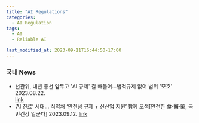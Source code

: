 ```yaml
---
title: "AI Regulations"
categories:
  - AI Regulation
tags:
  - AI
  - Reliable AI

last_modified_at: 2023-09-11T16:44:50-17:00
---
```


### 국내 News 
 * 선관위, 내년 총선 앞두고 'AI 규제' 칼 빼들어...법적규제 없어 범위 '모호' 2023.08.22.  
   [link](https://www.ajunews.com/view/20230821183917116)
 * ‘AI 진료’ 시대… 식약처 ‘안전성 규제 + 신산업 지원’ 함께 모색[안전한 食·醫·藥, 국민건강 일군다] 2023.09.12.
   [link](https://www.munhwa.com/news/view.html?no=2023091201032521129001)

   



